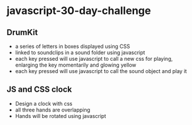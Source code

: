 # javascript-30-day-challenge

## DrumKit
* a series of letters in boxes displayed using CSS
* linked to soundclips in a sound folder using javascript 
* each key pressed will use javascript to call a new css for playing, enlarging the key momentarily and glowing yellow
* each key pressed will use javascript to call the sound object and play it 

## JS and CSS clock
* Design a clock with css
* all three hands are overlapping
* Hands will be rotated using javascript